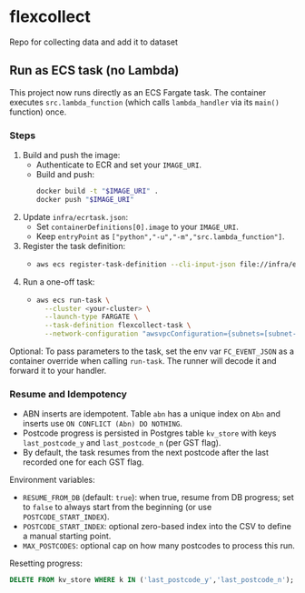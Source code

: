 # flexcollect

Repo for collecting data and add it to dataset

## Run as ECS task (no Lambda)

This project now runs directly as an ECS Fargate task. The container executes `src.lambda_function` (which calls `lambda_handler` via its `main()` function) once.

### Steps

1. Build and push the image:
   - Authenticate to ECR and set your `IMAGE_URI`.
   - Build and push:
     ```bash
     docker build -t "$IMAGE_URI" .
     docker push "$IMAGE_URI"
     ```
2. Update `infra/ecrtask.json`:
   - Set `containerDefinitions[0].image` to your `IMAGE_URI`.
   - Keep `entryPoint` as `["python","-u","-m","src.lambda_function"]`.
3. Register the task definition:
   - ```bash
     aws ecs register-task-definition --cli-input-json file://infra/ecrtask.json | cat
     ```
4. Run a one-off task:
   - ```bash
     aws ecs run-task \
       --cluster <your-cluster> \
       --launch-type FARGATE \
       --task-definition flexcollect-task \
       --network-configuration "awsvpcConfiguration={subnets=[subnet-xxxx,subnet-yyyy],securityGroups=[sg-zzzz],assignPublicIp=ENABLED}" | cat
     ```

Optional: To pass parameters to the task, set the env var `FC_EVENT_JSON` as a container override when calling `run-task`. The runner will decode it and forward it to your handler.

### Resume and Idempotency

- ABN inserts are idempotent. Table `abn` has a unique index on `Abn` and inserts use `ON CONFLICT (Abn) DO NOTHING`.
- Postcode progress is persisted in Postgres table `kv_store` with keys `last_postcode_y` and `last_postcode_n` (per GST flag).
- By default, the task resumes from the next postcode after the last recorded one for each GST flag.

Environment variables:

- `RESUME_FROM_DB` (default: `true`): when true, resume from DB progress; set to `false` to always start from the beginning (or use `POSTCODE_START_INDEX`).
- `POSTCODE_START_INDEX`: optional zero-based index into the CSV to define a manual starting point.
- `MAX_POSTCODES`: optional cap on how many postcodes to process this run.

Resetting progress:

```sql
DELETE FROM kv_store WHERE k IN ('last_postcode_y','last_postcode_n');
```
